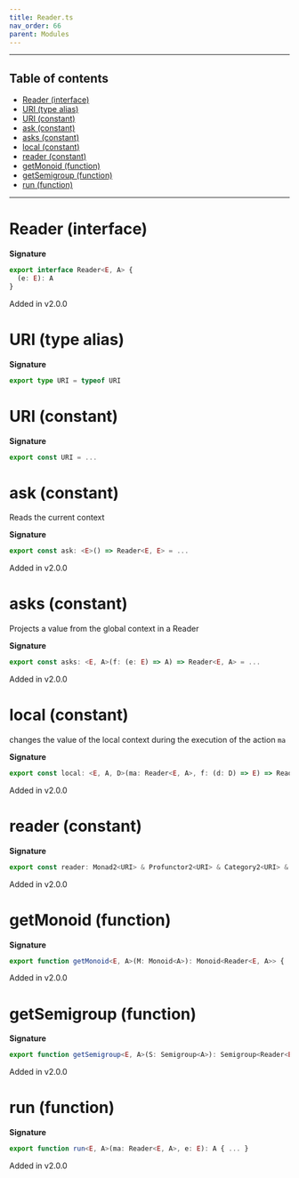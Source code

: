 ```yaml
---
title: Reader.ts
nav_order: 66
parent: Modules
---
```


---

<h2 class="text-delta">Table of contents</h2>

- [Reader (interface)](#reader-interface)
- [URI (type alias)](#uri-type-alias)
- [URI (constant)](#uri-constant)
- [ask (constant)](#ask-constant)
- [asks (constant)](#asks-constant)
- [local (constant)](#local-constant)
- [reader (constant)](#reader-constant)
- [getMonoid (function)](#getmonoid-function)
- [getSemigroup (function)](#getsemigroup-function)
- [run (function)](#run-function)

---

# Reader (interface)

**Signature**

```ts
export interface Reader<E, A> {
  (e: E): A
}
```

Added in v2.0.0

# URI (type alias)

**Signature**

```ts
export type URI = typeof URI
```

# URI (constant)

**Signature**

```ts
export const URI = ...
```

# ask (constant)

Reads the current context

**Signature**

```ts
export const ask: <E>() => Reader<E, E> = ...
```

Added in v2.0.0

# asks (constant)

Projects a value from the global context in a Reader

**Signature**

```ts
export const asks: <E, A>(f: (e: E) => A) => Reader<E, A> = ...
```

Added in v2.0.0

# local (constant)

changes the value of the local context during the execution of the action `ma`

**Signature**

```ts
export const local: <E, A, D>(ma: Reader<E, A>, f: (d: D) => E) => Reader<D, A> = ...
```

Added in v2.0.0

# reader (constant)

**Signature**

```ts
export const reader: Monad2<URI> & Profunctor2<URI> & Category2<URI> & Strong2<URI> & Choice2<URI> = ...
```

Added in v2.0.0

# getMonoid (function)

**Signature**

```ts
export function getMonoid<E, A>(M: Monoid<A>): Monoid<Reader<E, A>> { ... }
```

Added in v2.0.0

# getSemigroup (function)

**Signature**

```ts
export function getSemigroup<E, A>(S: Semigroup<A>): Semigroup<Reader<E, A>> { ... }
```

Added in v2.0.0

# run (function)

**Signature**

```ts
export function run<E, A>(ma: Reader<E, A>, e: E): A { ... }
```

Added in v2.0.0
